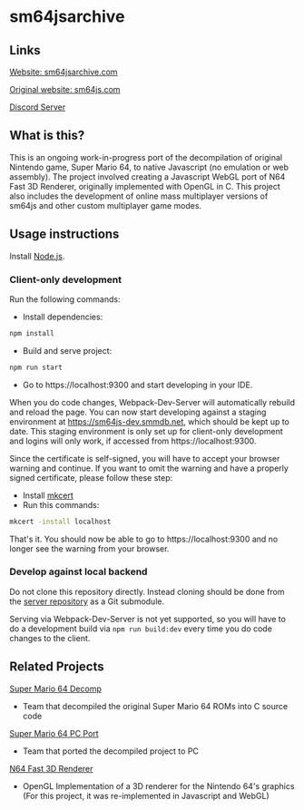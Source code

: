 # sm64jsarchive

## Links

[Website: sm64jsarchive.com](https://sm64jsarchive.com)

[Original website: sm64js.com](https://sm64js.com)

[Discord Server](https://discord.gg/7UaDnJt)

## What is this?

This is an ongoing work-in-progress port of the decompilation of original Nintendo game,
Super Mario 64, to native Javascript (no emulation or web assembly).
The project involved creating a Javascript WebGL port of N64 Fast 3D Renderer,
originally implemented with OpenGL in C.
This project also includes the development of online mass multiplayer versions of sm64js
and other custom multiplayer game modes.

## Usage instructions

Install [Node.js](https://nodejs.org/).

### Client-only development

Run the following commands:

- Install dependencies:

```sh
npm install
```

- Build and serve project:

```sh
npm run start
```

- Go to https://localhost:9300 and start developing in your IDE.

When you do code changes, Webpack-Dev-Server will automatically rebuild and reload the page.
You can now start developing against a staging environment at https://sm64js-dev.smmdb.net,
which should be kept up to date.
This staging environment is only set up for client-only development and logins will only work,
if accessed from https://localhost:9300.

Since the certificate is self-signed, you will have to accept your browser warning and continue.
If you want to omit the warning and have a properly signed certificate, please follow these step:

- Install [mkcert](https://github.com/FiloSottile/mkcert)
- Run this commands:

```sh
mkcert -install localhost
```

That's it.
You should now be able to go to https://localhost:9300 and no longer see the warning from your browser.

### Develop against local backend

Do not clone this repository directly.
Instead cloning should be done from the [server repository](https://github.com/sm64js/sm64js-mmo-server)
as a Git submodule.

Serving via Webpack-Dev-Server is not yet supported,
so you will have to do a development build via `npm run build:dev`
every time you do code changes to the client.

## Related Projects

[Super Mario 64 Decomp](https://github.com/n64decomp/sm64)

- Team that decompiled the original Super Mario 64 ROMs into C source code

[Super Mario 64 PC Port](https://github.com/sm64-port/sm64-port)

- Team that ported the decompiled project to PC

[N64 Fast 3D Renderer](https://github.com/Emill/n64-fast3d-engine)

- OpenGL Implementation of a 3D renderer for the Nintendo 64's graphics
  (For this project, it was re-implemented in Javascript and WebGL)
